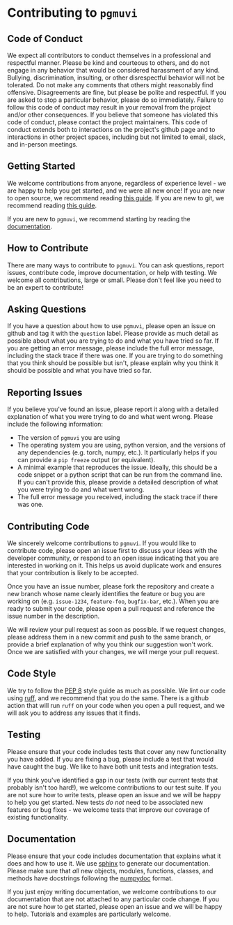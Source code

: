 # Contributing to `pgmuvi`

## Code of Conduct

We expect all contributors to conduct themselves in a professional and respectful
manner. Please be kind and courteous to others, and do not engage in any behavior
that would be considered harassment of any kind. Bullying, discrimination, insulting, 
or other disrespectful behavior will not be tolerated. Do not make any comments that
others might reasonably find offensive. Disagreements are fine, but please be polite
and respectful. If you are asked to stop a particular behavior, please do so
immediately. Failure to follow this code of conduct may result in your removal from
the project and/or other consequences. If you believe that someone has violated
this code of conduct, please contact the project maintainers. This code of conduct 
extends both to interactions on the project's github page and to interactions in
other project spaces, including but not limited to email, slack, and in-person
meetings. 

## Getting Started

We welcome contributions from anyone, regardless of experience level - we are
happy to help you get started, and we were all new once! If you are new to open
source, we recommend reading [this guide](https://opensource.guide/how-to-contribute/).
If you are new to git, we recommend reading [this guide](https://git-scm.com/book/en/v2/Getting-Started-Git-Basics).

If you are new to `pgmuvi`, we recommend starting by reading the [documentation](https://pgmuvi.readthedocs.io/en/latest/).



## How to Contribute

There are many ways to contribute to `pgmuvi`. You can ask questions, report
issues, contribute code, improve documentation, or help with testing. We welcome
all contributions, large or small. Please don't feel like you need to be an
expert to contribute! 

## Asking Questions

If you have a question about how to use `pgmuvi`, please open an issue on github
and tag it with the `question` label. Please provide as much detail as possible
about what you are trying to do and what you have tried so far. If you are
getting an error message, please include the full error message, including the
stack trace if there was one. If you are trying to do something that you think
should be possible but isn't, please explain why you think it should be possible
and what you have tried so far.

## Reporting Issues

If you believe you've found an issue, please report it along with a detailed
explanation of what you were trying to do and what went wrong. Please include
the following information:

- The version of `pgmuvi` you are using
- The operating system you are using, python version, and the versions of any
  dependencies (e.g. torch, numpy, etc.). It particularly helps if you can
    provide a `pip freeze` output (or equivalent).
- A minimal example that reproduces the issue. Ideally, this should be a code snippet 
    or a python script that can be run from the command line. If you can't provide
    this, please provide a detailed description of what you were trying to do and
    what went wrong.
- The full error message you received, including the stack trace if there was one.

## Contributing Code

We sincerely welcome contributions to `pgmuvi`. If you would like to contribute
code, please open an issue first to discuss your ideas with the developer community, 
or respond to an open issue indicating that you are interested in working on it. 
This helps us avoid duplicate work and ensures that your contribution is likely to
be accepted. 

Once you have an issue number, please fork the repository and create a new branch
whose name clearly identifies the feature or bug you are working on (e.g. `issue-1234`,
`feature-foo`, `bugfix-bar`, etc.). When you are ready to submit your code, please
open a pull request and reference the issue number in the description. 

We will review your pull request as soon as possible. If we request changes, please
address them in a new commit and push to the same branch, or provide a brief explanation 
of why you think our suggestion won't work. Once we are satisfied with
your changes, we will merge your pull request. 

## Code Style

We try to follow the [PEP 8](https://www.python.org/dev/peps/pep-0008/) style guide
as much as possible. We lint our code using [ruff](), and we recommend that you do
the same. There is a github action that will run `ruff` on your code when you open
a pull request, and we will ask you to address any issues that it finds.

## Testing

Please ensure that your code includes tests that cover any new functionality you
have added. If you are fixing a bug, please include a test that would have caught
the bug. We like to have both unit tests and integration tests. 

If you think you've identified a gap in our tests (with our current tests that 
probably isn't too hard!), we welcome contributions to our test suite. If you are 
not sure how to write tests, please open an issue and we will be happy to help 
you get started. New tests *do not* need to be associated new features or bug 
fixes - we welcome tests that improve our coverage of existing functionality.


## Documentation

Please ensure that your code includes documentation that explains what it does
and how to use it. We use [sphinx](https://www.sphinx-doc.org/en/master/) to
generate our documentation. Please make sure that *all* new objects, modules,
functions, classes, and methods have docstrings following the 
[numpydoc](https://numpydoc.readthedocs.io/en/latest/format.html) format.

If you just enjoy writing documentation, we welcome contributions to our
documentation that are not attached to any particular code change. If you are
not sure how to get started, please open an issue and we will be happy to help. 
Tutorials and examples are particularly welcome.
